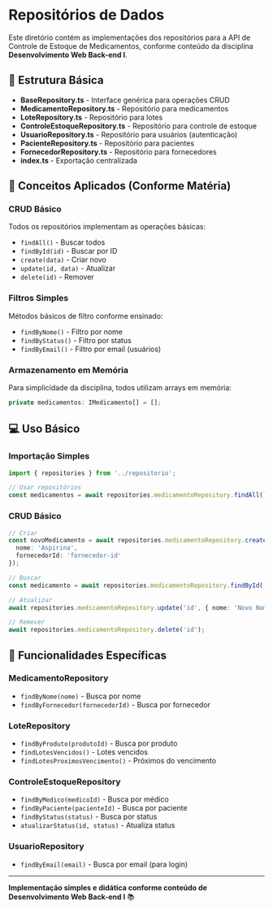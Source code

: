 # Repositórios de Dados

Este diretório contém as implementações dos repositórios para a API de Controle de Estoque de Medicamentos, conforme conteúdo da disciplina **Desenvolvimento Web Back-end I**.

## 📁 **Estrutura Básica**

- **BaseRepository.ts** - Interface genérica para operações CRUD
- **MedicamentoRepository.ts** - Repositório para medicamentos
- **LoteRepository.ts** - Repositório para lotes
- **ControleEstoqueRepository.ts** - Repositório para controle de estoque
- **UsuarioRepository.ts** - Repositório para usuários (autenticação)
- **PacienteRepository.ts** - Repositório para pacientes
- **FornecedorRepository.ts** - Repositório para fornecedores
- **index.ts** - Exportação centralizada

## 🎯 **Conceitos Aplicados (Conforme Matéria)**

### **CRUD Básico**
Todos os repositórios implementam as operações básicas:
- `findAll()` - Buscar todos
- `findById(id)` - Buscar por ID
- `create(data)` - Criar novo
- `update(id, data)` - Atualizar
- `delete(id)` - Remover

### **Filtros Simples**
Métodos básicos de filtro conforme ensinado:
- `findByNome()` - Filtro por nome
- `findByStatus()` - Filtro por status
- `findByEmail()` - Filtro por email (usuários)

### **Armazenamento em Memória**
Para simplicidade da disciplina, todos utilizam arrays em memória:
```typescript
private medicamentos: IMedicamento[] = [];
```

## 💻 **Uso Básico**

### **Importação Simples**
```typescript
import { repositories } from '../repositorio';

// Usar repositórios
const medicamentos = await repositories.medicamentoRepository.findAll();
```

### **CRUD Básico**
```typescript
// Criar
const novoMedicamento = await repositories.medicamentoRepository.create({
  nome: 'Aspirina',
  fornecedorId: 'fornecedor-id'
});

// Buscar
const medicamento = await repositories.medicamentoRepository.findById('id');

// Atualizar
await repositories.medicamentoRepository.update('id', { nome: 'Novo Nome' });

// Remover
await repositories.medicamentoRepository.delete('id');
```

## 🔧 **Funcionalidades Específicas**

### **MedicamentoRepository**
- `findByNome(nome)` - Busca por nome
- `findByFornecedor(fornecedorId)` - Busca por fornecedor

### **LoteRepository**
- `findByProduto(produtoId)` - Busca por produto
- `findLotesVencidos()` - Lotes vencidos
- `findLotesProximosVencimento()` - Próximos do vencimento

### **ControleEstoqueRepository**
- `findByMedico(medicoId)` - Busca por médico
- `findByPaciente(pacienteId)` - Busca por paciente
- `findByStatus(status)` - Busca por status
- `atualizarStatus(id, status)` - Atualiza status

### **UsuarioRepository**
- `findByEmail(email)` - Busca por email (para login)

---

**Implementação simples e didática conforme conteúdo de Desenvolvimento Web Back-end I** 📚 